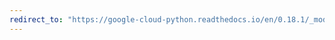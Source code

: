 ```yaml
---
redirect_to: "https://google-cloud-python.readthedocs.io/en/0.18.1/_modules/gcloud/bigtable/happybase/pool.html"
---
```

